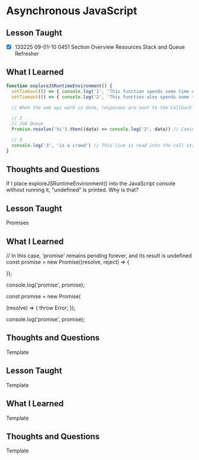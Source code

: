 # Asynchronous JavaScript

## Lesson Taught

- [x] 133225 09-01-10 0451 Section Overview Resources
Stack and Queue Refresher

## What I Learned

```javascript
function exploreJSRuntimeEnvironment() { 
  setTimeout(() => { console.log('1', 'This function spends some time outside of JavaScript (In the Browser\'s Web API)') },  0) // Sent over to the web api
  setTimeout(() => { console.log('2', 'This function also spends some time outside of JavaScript (In the Browser\'s Web API)') }, 10) // Sent over to the web api

  // When the web api work is done, responses are sent to the Callback Queue

  // 2
  // Job Queue
  Promise.resolve('hi').then((data) => console.log('2', data)) // Coming back to this

  // 3
  console.log('3', 'is a crowd') // This line is read into the call stack first, and then executed
}
```

## Thoughts and Questions

If I place exploreJSRuntimeEnvironment() into the JavaScript console without running it, "undefined" is printed. Why is that?

## Lesson Taught
Promises

## What I Learned

// In this case, 'promise' remains pending forever, and its result is undefined
const promise = new Promise((resolve, reject) => {

});

console.log('promise', promise);

const promise = new Promise(
  
  (resolve) => {
    throw Error;
  });

console.log('promise', promise);

## Thoughts and Questions
Template







## Lesson Taught
Template

## What I Learned
Template

## Thoughts and Questions
Template
